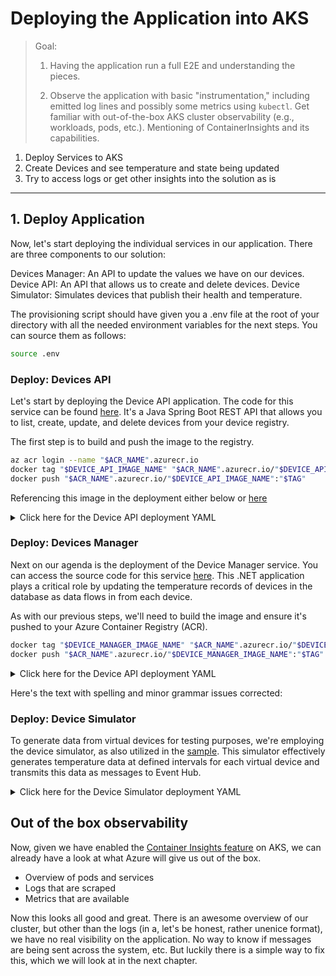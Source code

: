 # Deploying the Application into AKS

> Goal:
>
> 1. Having the application run a full E2E and understanding the pieces.
>
> 2. Observe the application with basic "instrumentation," including emitted log lines and possibly some metrics using `kubectl`. Get familiar with out-of-the-box AKS cluster observability (e.g., workloads, pods, etc.). Mentioning of ContainerInsights and its capabilities.

1. Deploy Services to AKS
2. Create Devices and see temperature and state being updated
3. Try to access logs or get other insights into the solution as is

---

## 1. Deploy Application

Now, let's start deploying the individual services in our application. There are three components to our solution:

Devices Manager: An API to update the values we have on our devices.
Device API: An API that allows us to create and delete devices.
Device Simulator: Simulates devices that publish their health and temperature.

The provisioning script should have given you a .env file at the root of your directory with all the needed environment variables for the next steps. You can source them as follows:

```bash
source .env
```

### Deploy: Devices API

Let's start by deploying the Device API application. The code for this service can be found [here](TODO). It's a Java Spring Boot REST API that allows you to list, create, update, and delete devices from your device registry.

The first step is to build and push the image to the registry.

<!-- TODO: from where to run the below commands-->

```sh
az acr login --name "$ACR_NAME".azurecr.io
docker tag "$DEVICE_API_IMAGE_NAME" "$ACR_NAME".azurecr.io/"$DEVICE_API_IMAGE_NAME"
docker push "$ACR_NAME".azurecr.io/"$DEVICE_API_IMAGE_NAME":"$TAG"
```

Referencing this image in the deployment either below or [here](TODO)

<details markdown="1">
<summary>Click here for the Device API deployment YAML</summary>

```yaml
kind: Deployment
apiVersion: apps/v1

metadata:
  name: devices-api

spec:
  replicas: 1
  selector:
    matchLabels:
      app: devices-api
  template:
    metadata:
      labels:
        app: devices-api
    spec:
      containers:
        - name: devices-api
          image: acr${project-name}.azurecr.io/devices-api:latest
          imagePullPolicy: Always
          ports:
            - containerPort: 8080
          resources:
            requests:
              cpu: 50m
              memory: 128Mi
            limits:
              cpu: 150m
              memory: 512Mi
          volumeMounts:
            - name: secrets-store-inline
              mountPath: "/mnt/secrets-store"
              readOnly: true
          env:
            - name: AZURE_COSMOS_DB_URI
              valueFrom:
                secretKeyRef:
                  name: devices-api-secrets
                  key: CosmosDBEndpoint
            - name: AZURE_COSMOS_DB_KEY
              valueFrom:
                secretKeyRef:
                  name: devices-api-secrets
                  key: CosmosDBKey
            - name: AZURE_COSMOS_DB_NAME
              valueFrom:
                secretKeyRef:
                  name: devices-api-secrets
                  key: CosmosDBName
      volumes:
        - name: secrets-store-inline
          csi:
            driver: secrets-store.csi.k8s.io
            readOnly: true
            volumeAttributes:
              secretProviderClass: "kvprovider"

---
apiVersion: v1
kind: Service
metadata:
  name: devices-api-service
spec:
  type: LoadBalancer
  ports:
    - port: 8080
      targetPort: 8080
  selector:
    app: devices-api
```

</details>

### Deploy: Devices Manager

Next on our agenda is the deployment of the Device Manager service. You can access the source code for this service [here](TODO). This .NET application plays a critical role by updating the temperature records of devices in the database as data flows in from each device.

As with our previous steps, we'll need to build the image and ensure it's pushed to your Azure Container Registry (ACR).

```sh
docker tag "$DEVICE_MANAGER_IMAGE_NAME" "$ACR_NAME".azurecr.io/"$DEVICE_MANAGER_IMAGE_NAME"
docker push "$ACR_NAME".azurecr.io/"$DEVICE_MANAGER_IMAGE_NAME":"$TAG"
```

<details markdown="1">
<summary>Click here for the Device API deployment YAML</summary>

```yaml
kind: Deployment
apiVersion: apps/v1

metadata:
  name: device-manager

spec:
  replicas: 1
  selector:
    matchLabels:
      app: device-manager
  template:
    metadata:
      labels:
        app: device-manager
    spec:
      containers:
        - name: device-manager
          image: acr${project-name}.azurecr.io/device-manager:latest
          imagePullPolicy: Always
          ports:
            - containerPort: 8090
          resources:
            requests:
              cpu: 50m
              memory: 128Mi
            limits:
              cpu: 150m
              memory: 512Mi
          env:
            - name: EVENT_HUB_CONNECTION_STRING
              value: EVENT_HUB_LISTEN_POLICY_CONNECTION_STRING_PLACEHOLDER
            - name: EVENT_HUB_NAME
              value: EVENT_HUB_NAME_PLACEHOLDER
            - name: STORAGE_CONNECTION_STRING
              value: STORAGE_CONNECTION_STRING_PLACEHOLDER
            - name: BLOB_CONTAINER_NAME
              value: event-hub-data
            - name: DEVICE_API_URL
              value: "http://devices-api-service:8080"
---
apiVersion: v1
kind: Service
metadata:
  name: device-manager-service
spec:
  type: LoadBalancer
  ports:
    - port: 8090
      targetPort: 8090
  selector:
    app: device-manager
```

</details>

Here's the text with spelling and minor grammar issues corrected:

### Deploy: Device Simulator

To generate data from virtual devices for testing purposes, we're employing the device simulator, as also utilized in the [sample](TODO). This simulator effectively generates temperature data at defined intervals for each virtual device and transmits this data as messages to Event Hub.

<details markdown="1">
<summary>Click here for the Device Simulator deployment YAML</summary>

```yaml
kind: Deployment
apiVersion: apps/v1

metadata:
  name: devices-simulator

spec:
  replicas: 1
  selector:
    matchLabels:
      app: devices-simulator
  template:
    metadata:
      labels:
        app: devices-simulator
    spec:
      containers:
        - name: devices-simulator
          image: mcr.microsoft.com/oss/azure-samples/azureiot-telemetrysimulator:latest
          imagePullPolicy: Always
          resources:
            limits:
              cpu: 500m
              memory: 256Mi
            requests:
              cpu: 100m
              memory: 128Mi
          env:
            - name: EventHubConnectionString
              value: EVENT_HUB_CONNECTION_STRING_PLACEHOLDER
            - name: DeviceList
              value: "DEVICE_NAMES_PLACEHOLDER" # Specify your device names
            - name: MessageCount
              value: "0" # send unlimited
            - name: Interval
              value: "60000" # each device sends a message every 1 minute
            - name: Template
              value: '{"deviceId": "$.DeviceId", "deviceTimestamp": "$.Time", "temp": $.DoubleValue}'
            - name: Variables
              value: '[{"name": "DoubleValue", "randomDouble":true, "min":20.00, "max":28.00}]'
```

</details>

## Out of the box observability

Now, given we have enabled the [Container Insights feature](TBD) on AKS, we can already have a look at what Azure will give us out of the box.

<!-- TODO: go into details here -->

- Overview of pods and services
- Logs that are scraped
- Metrics that are available

Now this looks all good and great. There is an awesome overview of our cluster, but other than the logs (in a, let's be honest, rather unenice format), we have no real visibility on the application. No way to know if messages are being sent across the system, etc.
But luckily there is a simple way to fix this, which we will look at in the next chapter.
